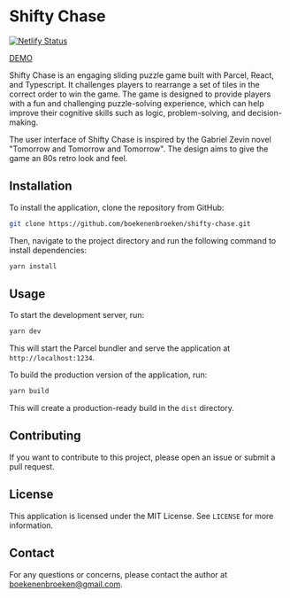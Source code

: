 # Shifty Chase

[![Netlify Status](https://api.netlify.com/api/v1/badges/01399f58-fa4e-4de3-8fa3-9a61d093a675/deploy-status)](https://app.netlify.com/sites/gorgeous-flan-7a1152/deploys)

[DEMO](https://gorgeous-flan-7a1152.netlify.app/)

Shifty Chase is an engaging sliding puzzle game built with Parcel, React, and Typescript. It challenges players to rearrange a set of tiles in the correct order to win the game. The game is designed to provide players with a fun and challenging puzzle-solving experience, which can help improve their cognitive skills such as logic, problem-solving, and decision-making.

The user interface of Shifty Chase is inspired by the Gabriel Zevin novel "Tomorrow and Tomorrow and Tomorrow". The design aims to give the game an 80s retro look and feel.

## Installation

To install the application, clone the repository from GitHub:

```bash
git clone https://github.com/boekenenbroeken/shifty-chase.git
```

Then, navigate to the project directory and run the following command to install dependencies:

```bash
yarn install
```

## Usage

To start the development server, run:

```bash
yarn dev
```

This will start the Parcel bundler and serve the application at `http://localhost:1234`.

To build the production version of the application, run:

```bash
yarn build
```

This will create a production-ready build in the `dist` directory.

## Contributing

If you want to contribute to this project, please open an issue or submit a pull request.

## License

This application is licensed under the MIT License. See `LICENSE` for more information.

## Contact

For any questions or concerns, please contact the author at boekenenbroeken@gmail.com.
